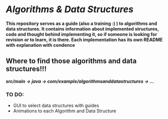 # ***Algorithms & Data Structures***

**This repository serves as a guide (also a training :) )  to algorithms and data structures. It contains information about implemented structures, code and thought behind implementing it, so if someone is looking for revision or to learn, it is there. Each implementation has its own README with explanation with condence**

## Where to find those algorithms and data structures!!!
***src/main -> java -> com/example/algorithmsanddatastructures -> ...***

### TO DO:
-   GUI to select data structures with guides
-   Animations to each Algorithm and Data Structure